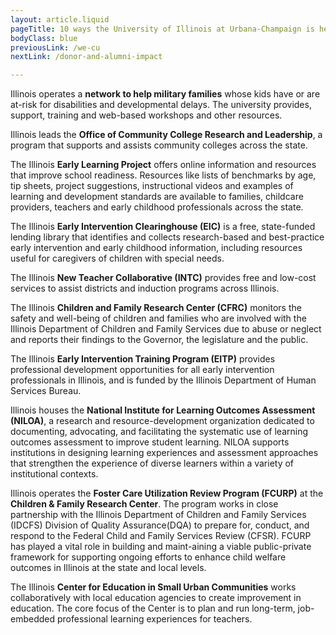 ```yaml
---
layout: article.liquid
pageTitle: 10 ways the University of Illinois at Urbana-Champaign is helping kids and families across the state
bodyClass: blue
previousLink: /we-cu
nextLink: /donor-and-alumni-impact

---
```


Illinois operates a **network to help military families** whose kids have or are at-risk for disabilities and developmental delays. The university provides, support, training and web-based workshops and other resources.

Illinois leads the **Office of Community College Research and Leadership**, a program that supports and assists community colleges across the state.

The Illinois **Early Learning Project** offers online information and resources that improve school readiness. Resources like lists of benchmarks by age, tip sheets, project suggestions, instructional videos and examples of learning and development standards are available to families, childcare providers, teachers and early childhood professionals across the state.

The Illinois **Early Intervention Clearinghouse (EIC)** is a free, state-funded lending library that identifies and collects research-based and best-practice early intervention and early childhood information, including resources useful for caregivers of children with special needs.

The Illinois **New Teacher Collaborative (INTC)** provides free and low-cost services to assist districts and induction programs across Illinois.

The Illinois **Children and Family Research Center (CFRC)** monitors the safety and well-being of children and families who are involved with the Illinois Department of Children and Family Services due to abuse or neglect and reports their findings to the Governor, the legislature and the public.

The Illinois **Early Intervention Training Program (EITP)** provides professional development opportunities for all early intervention professionals in Illinois, and is funded by the Illinois Department of Human Services Bureau.

Illinois houses the **National Institute for Learning Outcomes Assessment (NILOA)**, a research and resource-development organization dedicated to documenting, advocating, and facilitating the systematic use of learning outcomes assessment to improve student learning. NILOA supports institutions in designing learning experiences and assessment approaches that strengthen the experience of diverse learners within a variety of institutional contexts.

Illinois operates the **Foster Care Utilization Review Program (FCURP)** at the **Children & Family Research Center**. The program works in close partnership with the Illinois Department of Children and Family Services (IDCFS) Division of Quality Assurance(DQA) to prepare for, conduct, and respond to the Federal Child and Family Services Review (CFSR). FCURP has played a vital role in building and maint-aining a viable public-private framework for supporting ongoing efforts to enhance child welfare outcomes in Illinois at the state and local levels.

The Illinois **Center for Education in Small Urban Communities** works collaboratively with local education agencies to create improvement in education. The core focus  of the Center is to plan and run long-term, job-embedded professional learning experiences for teachers.